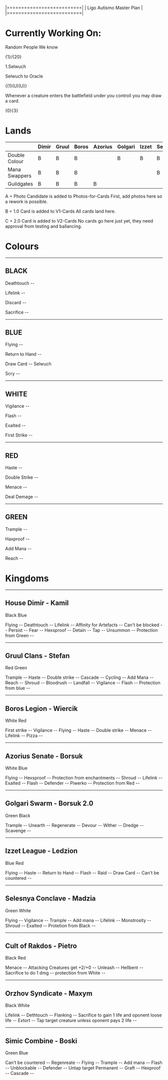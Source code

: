 |==========================|
| Ligo Autismo Master Plan |
|==========================|

Currently Working On:
=====================

Random People We know 

{1}/{20}

1.Selwuch

Selwuch to Oracle

{(1)(U)(U)}

Whenever a creature enters the battlefield under you controll you may draw a card.

{0}{3}

Lands
==========

|               |Dimir    |Gruul  |Boros  |Azorius        |Golgari        |Izzet  |Selesnya       |Rakdos |Orzov  |Simic  |
|---            |---      |---    |---    |---            |---            |---    |---            |---    |---    |---    |
|Double Colour  |B        |B      |B      |               |B              |B      |B              |B      |       |B      |
|Mana Swappers  |B        |B      |B      |               |               |       |B              |       |       |B      |
|Guildgates     |B        |B      |B      |B              |               |       |               |       |B      |B      |

A = Photo Candidate is added to Photos-for-Cards 
    First, add photos here so a rework is possible.

B = 1.0 Card is added to V1-Cards
    All cards land here.

C = 2.0 Card is added to V2-Cards
    No cards go here just yet, they need approval from testing and ballancing. 
    
Colours
==========

----------------
BLACK
----------------
Deathtouch --

Lifelink -- 

Discard -- 

Sacrifice -- 

----------------
BLUE
----------------
Flying -- 

Return to Hand -- 

Draw Card -- Selwuch

Scry -- 

----------------
WHITE
----------------

Vigilance --

Flash -- 

Exalted -- 

First Strike -- 

----------------
RED
----------------

Haste -- 

Double Strike -- 

Menace -- 

Deal Demage --

----------------
GREEN
----------------
Trample -- 

Haxproof -- 

Add Mana -- 

Reach -- 

Kingdoms
==========

----------
House Dimir - Kamil
----------
Black
Blue

Flying -- 
Deathtouch -- 
Lifelink -- 
Affinity for Artefacts -- 
Can't be blocked -- 
Persist -- 
Fear -- 
Hexsproof -- 
Detain -- 
Tap -- 
Unsummon -- 
Protection from Green -- 

----------
Gruul Clans - Stefan
----------
Red
Green

Trample -- 
Haste -- 
Double strike -- 
Cascade -- 
Cycling -- 
Add Mana -- 
Reach -- 
Shroud -- 
Bloodrush -- 
Landfall -- 
Vigilance -- 
Flash -- 
Protection from blue -- 

----------
Boros Legion - Wiercik
----------
White
Red

First strike -- 
Vigilance -- 
Flying -- 
Haste -- 
Double strike -- 
Menace -- 
Lifelink -- 
Pizza -- 

----------
Azorius Senate - Borsuk
----------
White
Blue

Flying -- 
Hexsproof -- 
Protection from enchantments -- 
Shroud -- 
Lifelink -- 
Exalted -- 
Flash -- 
Defender -- 
Piwerko -- 
Protection from Red -- 

----------
Golgari Swarm - Borsuk 2.0
----------
Green
Black

Trample -- 
Unearth -- 
Regenerate -- 
Devour -- 
Wither -- 
Dredge -- 
Scavenge -- 


----------
Izzet League - Ledzion
----------
Blue
Red

Flying -- 
Haste -- 
Return to Hand -- 
Flash -- 
Raid -- 
Draw Card -- 
Can't be countered -- 

----------
Selesnya Conclave - Madzia
----------
Green
White

Flying -- 
Vigilance -- 
Trample --
Add mana -- 
Lifelink --
Monstrosity -- 
Shroud -- 
Exalted -- 
Protetion from Black -- 

----------
Cult of Rakdos - Pietro
----------
Black
Red

Menace -- 
Attacking Creatures get +2/+0 -- 
Unleash -- 
Hellbent -- 
Sacrifice to do 1 dmg -- 
protection from White -- 

----------
Orzhov Syndicate - Maxym
----------
Black
White

Lifelink -- 
Dethtouch -- 
Flanking -- 
Sacrifice to gain 1 life and oponent loose  life -- 
Extort -- 
Tap target creature unless oponent pays 2 life -- 

----------
Simic Combine - Boski
----------
Green
Blue

Can't be countered -- 
Regenreate -- 
Flying -- 
Trample -- 
Add mana -- 
Flash -- 
Unblockable -- 
Defender -- 
Untap target Permanent -- 
Graft -- 
Hexproof -- 
Cascade -- 
